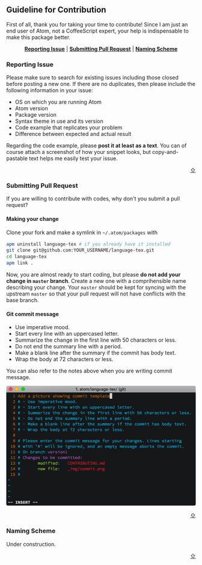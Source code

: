 Guideline for Contribution
---

First of all, thank you for taking your time to contribute!
Since I am just an end user of Atom, not a CoffeeScript expert, your help is indispensable to make this package better.

<p align="center">
<b><a href="#reporting-issue">Reporting Issue</a></b>
|
<b><a href="#submitting-pull-request">Submitting Pull Request</a></b>
|
<b><a href="#naming-scheme">Naming Scheme</a></b>
</p>

### Reporting Issue
Please make sure to search for existing issues including those closed before posting a new one.
If there are no duplicates, then please include the following information in your issue:

- OS on which you are running Atom
- Atom version
- Package version
- Syntax theme in use and its version
- Code example that replicates your problem
- Difference between expected and actual result

Regarding the code example, please __post it at least as a text__.
You can of course attach a screenshot of how your snippet looks, but copy-and-pastable text helps me easily test your issue.
<p align="right"><a href="#top">⇧</a></p>

### Submitting Pull Request
If you are willing to contribute with codes, why don't you submit a pull request?

#### Making your change
Clone your fork and make a symlink in `~/.atom/packages` with

```bash
apm uninstall language-tex # if you already have it installed
git clone git@github.com:YOUR_USERNAME/language-tex.git
cd language-tex
apm link .
```

Now, you are almost ready to start coding, but please __do not add your change in `master` branch__.
Create a new one with a comprihensible name describing your change.
Your `master` should be kept for syncing with the upstream `master` so that your pull request will not have conflicts with the base branch.

#### Git commit message

- Use imperative mood.
- Start every line with an uppercased letter.
- Summarize the change in the first line with 50 characters or less.
- Do not end the summary line with a period.
- Make a blank line after the summary if the commit has body text.
- Wrap the body at 72 characters or less.

You can also refer to the notes above when you are writing commit message.

![commit message guideline](./_img/commit.png)

<p align="right"><a href="#top">⇧</a></p>

### Naming Scheme
Under construction.

<p align="right"><a href="#top">⇧</a></p>
